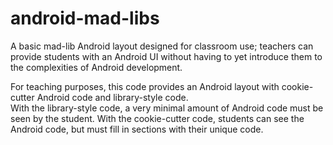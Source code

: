 # android-mad-libs

A basic mad-lib Android layout designed for classroom use; teachers can provide students with an Android UI without having to yet introduce them to the complexities of Android development.  
  
For teaching purposes, this code provides an Android layout with cookie-cutter Android code and library-style code.  
With the library-style code, a very minimal amount of Android code must be seen by the student.
With the cookie-cutter code, students can see the Android code, but must fill in sections with their unique code.